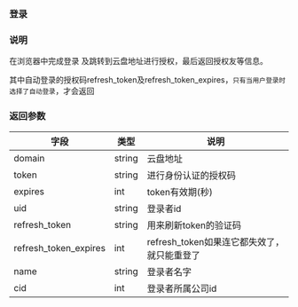 ### 登录

### 说明
在浏览器中完成登录 及跳转到云盘地址进行授权，最后返回授权友等信息。

其中自动登录的授权码refresh_token及refresh_token_expires，`只有当用户登录时选择了自动登录`，才会返回

### 返回参数
|字段  |类型  |说明  |
|--------|--------|------- |
|domain  | string|云盘地址|
|token   | string | 进行身份认证的授权码 |
|expires | int | token有效期(秒)  |
|uid     | string |登录者id |
|refresh_token|string|用来刷新token的验证码|
|refresh_token_expires|int|refresh_token如果连它都失效了，就只能重登了|
|name    | string |登录者名字 |
|cid     | int   |登录者所属公司id |
